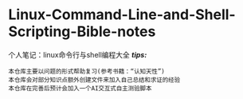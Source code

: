 # Linux-Command-Line-and-Shell-Scripting-Bible-notes
个人笔记：linux命令行与shell编程大全
***tips:***

    本仓库主要以问题的形式帮助复习(参考书籍：“认知天性”)
    本仓库会对部分知识点额外创建文件来加入自己总结和求证的经验
    本仓库在完善后预计会加入一个AI交互式自主测验脚本
